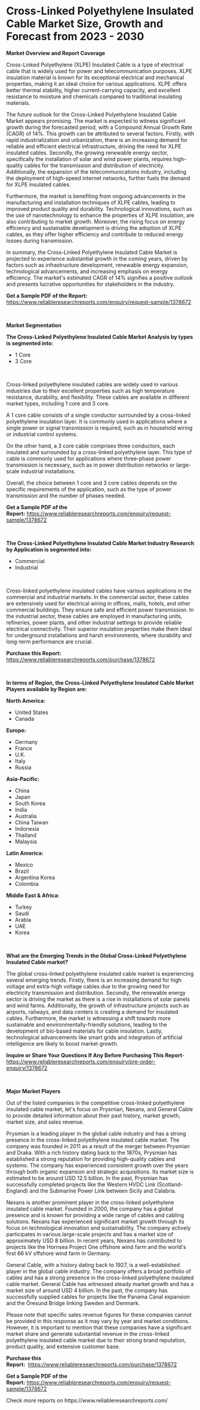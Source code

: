<p><h1>Cross-Linked Polyethylene Insulated Cable Market Size, Growth and Forecast from 2023 - 2030</h1></p><p><strong>Market Overview and Report Coverage</strong></p>
<p><p>Cross-Linked Polyethylene (XLPE) Insulated Cable is a type of electrical cable that is widely used for power and telecommunication purposes. XLPE insulation material is known for its exceptional electrical and mechanical properties, making it an ideal choice for various applications. XLPE offers better thermal stability, higher current-carrying capacity, and excellent resistance to moisture and chemicals compared to traditional insulating materials.</p><p>The future outlook for the Cross-Linked Polyethylene Insulated Cable Market appears promising. The market is expected to witness significant growth during the forecasted period, with a Compound Annual Growth Rate (CAGR) of 14%. This growth can be attributed to several factors. Firstly, with rapid industrialization and urbanization, there is an increasing demand for reliable and efficient electrical infrastructure, driving the need for XLPE insulated cables. Secondly, the growing renewable energy sector, specifically the installation of solar and wind power plants, requires high-quality cables for the transmission and distribution of electricity. Additionally, the expansion of the telecommunications industry, including the deployment of high-speed internet networks, further fuels the demand for XLPE insulated cables.</p><p>Furthermore, the market is benefiting from ongoing advancements in the manufacturing and installation techniques of XLPE cables, leading to improved product quality and durability. Technological innovations, such as the use of nanotechnology to enhance the properties of XLPE insulation, are also contributing to market growth. Moreover, the rising focus on energy efficiency and sustainable development is driving the adoption of XLPE cables, as they offer higher efficiency and contribute to reduced energy losses during transmission.</p><p>In summary, the Cross-Linked Polyethylene Insulated Cable Market is projected to experience substantial growth in the coming years, driven by factors such as infrastructure development, renewable energy expansion, technological advancements, and increasing emphasis on energy efficiency. The market's estimated CAGR of 14% signifies a positive outlook and presents lucrative opportunities for stakeholders in the industry.</p></p>
<p><strong>Get a Sample PDF of the Report:</strong> <a href="https://www.reliableresearchreports.com/enquiry/request-sample/1378672">https://www.reliableresearchreports.com/enquiry/request-sample/1378672</a></p>
<p>&nbsp;</p>
<p><strong>Market Segmentation</strong></p>
<p><strong>The Cross-Linked Polyethylene Insulated Cable Market Analysis by types is segmented into:</strong></p>
<p><ul><li>1 Core</li><li>3 Core</li></ul></p>
<p>&nbsp;</p>
<p><p>Cross-linked polyethylene insulated cables are widely used in various industries due to their excellent properties such as high temperature resistance, durability, and flexibility. These cables are available in different market types, including 1 core and 3 core. </p><p>A 1 core cable consists of a single conductor surrounded by a cross-linked polyethylene insulation layer. It is commonly used in applications where a single power or signal transmission is required, such as in household wiring or industrial control systems.</p><p>On the other hand, a 3 core cable comprises three conductors, each insulated and surrounded by a cross-linked polyethylene layer. This type of cable is commonly used for applications where three-phase power transmission is necessary, such as in power distribution networks or large-scale industrial installations.</p><p>Overall, the choice between 1 core and 3 core cables depends on the specific requirements of the application, such as the type of power transmission and the number of phases needed.</p></p>
<p><strong>Get a Sample PDF of the Report:</strong>&nbsp;<a href="https://www.reliableresearchreports.com/enquiry/request-sample/1378672">https://www.reliableresearchreports.com/enquiry/request-sample/1378672</a></p>
<p>&nbsp;</p>
<p><strong>The Cross-Linked Polyethylene Insulated Cable Market Industry Research by Application is segmented into:</strong></p>
<p><ul><li>Commercial</li><li>Industrial</li></ul></p>
<p>&nbsp;</p>
<p><p>Cross-linked polyethylene insulated cables have various applications in the commercial and industrial markets. In the commercial sector, these cables are extensively used for electrical wiring in offices, malls, hotels, and other commercial buildings. They ensure safe and efficient power transmission. In the industrial sector, these cables are employed in manufacturing units, refineries, power plants, and other industrial settings to provide reliable electrical connectivity. Their superior insulation properties make them ideal for underground installations and harsh environments, where durability and long-term performance are crucial.</p></p>
<p><strong>Purchase this Report:</strong>&nbsp; <a href="https://www.reliableresearchreports.com/purchase/1378672">https://www.reliableresearchreports.com/purchase/1378672</a></p>
<p>&nbsp;</p>
<p><strong>In terms of Region, the Cross-Linked Polyethylene Insulated Cable Market Players available by Region are:</strong></p>
<p>
    <p> <strong> North America: </strong>
        <ul>
            <li>United States</li>
            <li>Canada</li>
        </ul>
        </p> 
    <p> <strong> Europe: </strong>
        <ul>
            <li>Germany</li>
            <li>France</li>
            <li>U.K.</li>
            <li>Italy</li>
            <li>Russia</li>
        </ul>
        </p> 
    <p> <strong> Asia-Pacific: </strong>
        <ul>
            <li>China</li>
            <li>Japan</li>
            <li>South Korea</li>
            <li>India</li>
            <li>Australia</li>
            <li>China Taiwan</li>
            <li>Indonesia</li>
            <li>Thailand</li>
            <li>Malaysia</li>
        </ul>
        </p> 
    <p> <strong> Latin America: </strong>
        <ul>
            <li>Mexico</li>
            <li>Brazil</li>
            <li>Argentina Korea</li>
            <li>Colombia</li>
        </ul>
        </p> 
    <p> <strong> Middle East & Africa: </strong>
        <ul>
            <li>Turkey</li>
            <li>Saudi</li>
            <li>Arabia</li>
            <li>UAE</li>
            <li>Korea</li>
        </ul>
    </p>
    </p>
<p>&nbsp;</p>
<p><strong>What are the Emerging Trends in the Global Cross-Linked Polyethylene Insulated Cable market?</strong></p>
<p><p>The global cross-linked polyethylene insulated cable market is experiencing several emerging trends. Firstly, there is an increasing demand for high voltage and extra-high voltage cables due to the growing need for electricity transmission and distribution. Secondly, the renewable energy sector is driving the market as there is a rise in installations of solar panels and wind farms. Additionally, the growth of infrastructure projects such as airports, railways, and data centers is creating a demand for insulated cables. Furthermore, the market is witnessing a shift towards more sustainable and environmentally-friendly solutions, leading to the development of bio-based materials for cable insulation. Lastly, technological advancements like smart grids and integration of artificial intelligence are likely to boost market growth.</p></p>
<p><strong>Inquire or Share Your Questions If Any Before Purchasing This Report</strong>- <a href="https://www.reliableresearchreports.com/enquiry/pre-order-enquiry/1378672">https://www.reliableresearchreports.com/enquiry/pre-order-enquiry/1378672</a></p>
<p>&nbsp;</p>
<p><strong>Major Market Players</strong></p>
<p><p>Out of the listed companies in the competitive cross-linked polyethylene insulated cable market, let's focus on Prysmian, Nexans, and General Cable to provide detailed information about their past history, market growth, market size, and sales revenue.</p><p>Prysmian is a leading player in the global cable industry and has a strong presence in the cross-linked polyethylene insulated cable market. The company was founded in 2011 as a result of the merger between Prysmian and Draka. With a rich history dating back to the 1870s, Prysmian has established a strong reputation for providing high-quality cables and systems. The company has experienced consistent growth over the years through both organic expansion and strategic acquisitions. Its market size is estimated to be around USD 12.5 billion. In the past, Prysmian has successfully completed projects like the Western HVDC Link (Scotland-England) and the Submarine Power Link between Sicily and Calabria.</p><p>Nexans is another prominent player in the cross-linked polyethylene insulated cable market. Founded in 2000, the company has a global presence and is known for providing a wide range of cables and cabling solutions. Nexans has experienced significant market growth through its focus on technological innovation and sustainability. The company actively participates in various large-scale projects and has a market size of approximately USD 8 billion. In recent years, Nexans has contributed to projects like the Hornsea Project One offshore wind farm and the world's first 66 kV offshore wind farm in Germany.</p><p>General Cable, with a history dating back to 1927, is a well-established player in the global cable industry. The company offers a broad portfolio of cables and has a strong presence in the cross-linked polyethylene insulated cable market. General Cable has witnessed steady market growth and has a market size of around USD 4 billion. In the past, the company has successfully supplied cables for projects like the Panama Canal expansion and the Öresund Bridge linking Sweden and Denmark.</p><p>Please note that specific sales revenue figures for these companies cannot be provided in this response as it may vary by year and market conditions. However, it is important to mention that these companies have a significant market share and generate substantial revenue in the cross-linked polyethylene insulated cable market due to their strong brand reputation, product quality, and extensive customer base.</p></p>
<p><strong>Purchase this Report:</strong>&nbsp;&nbsp;<a href="https://www.reliableresearchreports.com/purchase/1378672">https://www.reliableresearchreports.com/purchase/1378672</a></p>
<p></p>
<p><strong>Get a Sample PDF of the Report:</strong>&nbsp;<a href="https://www.reliableresearchreports.com/enquiry/request-sample/1378672">https://www.reliableresearchreports.com/enquiry/request-sample/1378672</a></p>
<p>Check more reports on https://www.reliableresearchreports.com/</p>